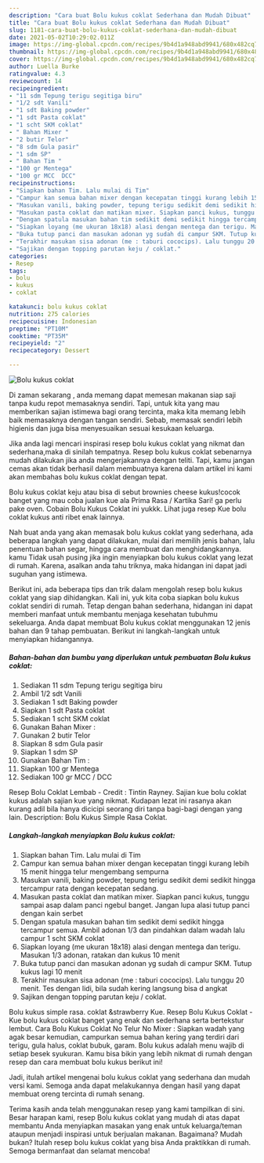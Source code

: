 ```yaml
---
description: "Cara buat Bolu kukus coklat Sederhana dan Mudah Dibuat"
title: "Cara buat Bolu kukus coklat Sederhana dan Mudah Dibuat"
slug: 1181-cara-buat-bolu-kukus-coklat-sederhana-dan-mudah-dibuat
date: 2021-05-02T10:29:02.011Z
image: https://img-global.cpcdn.com/recipes/9b4d1a948abd9941/680x482cq70/bolu-kukus-coklat-foto-resep-utama.jpg
thumbnail: https://img-global.cpcdn.com/recipes/9b4d1a948abd9941/680x482cq70/bolu-kukus-coklat-foto-resep-utama.jpg
cover: https://img-global.cpcdn.com/recipes/9b4d1a948abd9941/680x482cq70/bolu-kukus-coklat-foto-resep-utama.jpg
author: Luella Burke
ratingvalue: 4.3
reviewcount: 14
recipeingredient:
- "11 sdm Tepung terigu segitiga biru"
- "1/2 sdt Vanili"
- "1 sdt Baking powder"
- "1 sdt Pasta coklat"
- "1 scht SKM coklat"
- " Bahan Mixer "
- "2 butir Telor"
- "8 sdm Gula pasir"
- "1 sdm SP"
- " Bahan Tim "
- "100 gr Mentega"
- "100 gr MCC  DCC"
recipeinstructions:
- "Siapkan bahan Tim. Lalu mulai di Tim"
- "Campur kan semua bahan mixer dengan kecepatan tinggi kurang lebih 15 menit hingga telur mengembang sempurna"
- "Masukan vanili, baking powder, tepung terigu sedikit demi sedikit hingga tercampur rata dengan kecepatan sedang."
- "Masukan pasta coklat dan matikan mixer. Siapkan panci kukus, tunggu sampai asap dalam panci ngebul banget. Jangan lupa alasi tutup panci dengan kain serbet"
- "Dengan spatula masukan bahan tim sedikit demi sedikit hingga tercampur semua. Ambil adonan 1/3 dan pindahkan dalam wadah lalu campur 1 scht SKM coklat"
- "Siapkan loyang (me ukuran 18x18) alasi dengan mentega dan terigu. Masukan 1/3 adonan, ratakan dan kukus 10 menit"
- "Buka tutup panci dan masukan adonan yg sudah di campur SKM. Tutup kukus lagi 10 menit"
- "Terakhir masukan sisa adonan (me : taburi cococips). Lalu tunggu 20 menit. Tes dengan lidi, bila sudah kering langsung bisa d angkat"
- "Sajikan dengan topping parutan keju / coklat."
categories:
- Resep
tags:
- bolu
- kukus
- coklat

katakunci: bolu kukus coklat 
nutrition: 275 calories
recipecuisine: Indonesian
preptime: "PT10M"
cooktime: "PT35M"
recipeyield: "2"
recipecategory: Dessert

---
```



![Bolu kukus coklat](https://img-global.cpcdn.com/recipes/9b4d1a948abd9941/680x482cq70/bolu-kukus-coklat-foto-resep-utama.jpg)

Di zaman  sekarang , anda memang dapat memesan makanan siap saji tanpa kudu repot memasaknya sendiri. Tapi, untuk kita yang mau memberikan sajian istimewa bagi orang tercinta, maka kita memang lebih baik memasaknya dengan tangan sendiri. Sebab, memasak sendiri lebih higienis dan juga bisa menyesuaikan sesuai kesukaan keluarga.

Jika anda lagi mencari inspirasi resep bolu kukus coklat yang nikmat dan sederhana,maka di sinilah tempatnya. Resep bolu kukus coklat  sebenarnya mudah dilakukan jika anda mengerjakannya dengan teliti. Tapi, kamu jangan cemas akan tidak berhasil dalam membuatnya 
karena dalam artikel ini kami akan membahas bolu kukus coklat dengan tepat.  

Bolu kukus coklat keju atau bisa di sebut brownies cheese kukus!cocok banget yang mau coba jualan kue ala Prima Rasa / Kartika Sari! ga perlu pake oven. Cobain Bolu Kukus Coklat ini yukkk. Lihat juga resep Kue bolu coklat kukus anti ribet enak lainnya.

Nah buat anda yang akan memasak bolu kukus coklat yang sederhana, ada beberapa langkah yang dapat dilakukan, mulai dari memilih jenis bahan, lalu penentuan bahan segar, hingga cara membuat dan menghidangkannya. kamu Tidak usah pusing jika ingin menyiapkan bolu kukus coklat yang lezat di rumah. Karena, asalkan anda  tahu triknya, maka hidangan ini dapat jadi suguhan yang istimewa.

Berikut ini, ada beberapa tips dan trik dalam mengolah resep bolu kukus coklat yang siap dihidangkan. Kali ini, yuk kita coba siapkan bolu kukus coklat sendiri di rumah. Tetap dengan bahan sederhana, hidangan ini dapat memberi manfaat untuk membantu menjaga kesehatan tubuhmu sekeluarga. Anda dapat membuat Bolu kukus coklat menggunakan 12 jenis bahan dan 9 tahap pembuatan. Berikut ini langkah-langkah untuk menyiapkan hidangannya.

<!--inarticleads1-->

##### Bahan-bahan dan bumbu yang diperlukan untuk pembuatan Bolu kukus coklat:

1. Sediakan 11 sdm Tepung terigu segitiga biru
1. Ambil 1/2 sdt Vanili
1. Sediakan 1 sdt Baking powder
1. Siapkan 1 sdt Pasta coklat
1. Sediakan 1 scht SKM coklat
1. Gunakan  Bahan Mixer :
1. Gunakan 2 butir Telor
1. Siapkan 8 sdm Gula pasir
1. Siapkan 1 sdm SP
1. Gunakan  Bahan Tim :
1. Siapkan 100 gr Mentega
1. Sediakan 100 gr MCC / DCC


Resep Bolu Coklat Lembab - Credit : Tintin Rayney. Sajian kue bolu coklat kukus adalah sajian kue yang nikmat. Kudapan lezat ini rasanya akan kurang adil bila hanya dicicipi seorang diri tanpa bagi-bagi dengan yang lain. Description: Bolu Kukus Simple Rasa Coklat. 

<!--inarticleads2-->

##### Langkah-langkah menyiapkan Bolu kukus coklat:

1. Siapkan bahan Tim. Lalu mulai di Tim
1. Campur kan semua bahan mixer dengan kecepatan tinggi kurang lebih 15 menit hingga telur mengembang sempurna
1. Masukan vanili, baking powder, tepung terigu sedikit demi sedikit hingga tercampur rata dengan kecepatan sedang.
1. Masukan pasta coklat dan matikan mixer. Siapkan panci kukus, tunggu sampai asap dalam panci ngebul banget. Jangan lupa alasi tutup panci dengan kain serbet
1. Dengan spatula masukan bahan tim sedikit demi sedikit hingga tercampur semua. Ambil adonan 1/3 dan pindahkan dalam wadah lalu campur 1 scht SKM coklat
1. Siapkan loyang (me ukuran 18x18) alasi dengan mentega dan terigu. Masukan 1/3 adonan, ratakan dan kukus 10 menit
1. Buka tutup panci dan masukan adonan yg sudah di campur SKM. Tutup kukus lagi 10 menit
1. Terakhir masukan sisa adonan (me : taburi cococips). Lalu tunggu 20 menit. Tes dengan lidi, bila sudah kering langsung bisa d angkat
1. Sajikan dengan topping parutan keju / coklat.


Bolu kukus simple rasa. coklat &amp;strawberry Kue. Resep Bolu Kukus Coklat - Kue bolu kukus coklat banget yang enak dan sederhana serta bertekstur lembut. Cara Bolu Kukus Coklat No Telur No Mixer : Siapkan wadah yang agak besar kemudian, campurkan semua bahan kering yang terdiri dari terigu, gula halus, coklat bubuk, garam. Bolu kukus adalah menu wajib di setiap besek syukuran. Kamu bisa bikin yang lebih nikmat di rumah dengan resep dan cara membuat bolu kukus berikut ini! 

Jadi, itulah artikel mengenai  bolu kukus coklat  yang sederhana dan mudah versi kami. Semoga anda dapat melakukannya dengan hasil yang dapat membuat oreng tercinta di rumah senang. 

Terima kasih anda telah menggunakan resep yang kami tampilkan di sini. Besar harapan kami, resep  Bolu kukus coklat yang mudah di atas dapat membantu Anda menyiapkan masakan yang enak untuk keluarga/teman ataupun menjadi inspirasi untuk berjualan makanan. Bagaimana? Mudah bukan? Itulah resep bolu kukus coklat yang bisa Anda praktikkan di rumah. Semoga bermanfaat dan selamat mencoba!

